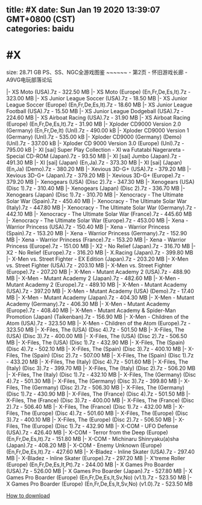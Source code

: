 
title: #X
date: Sun Jan 19 2020 13:39:07 GMT+0800 (CST)    
categories: baidu
---

# #X
size: 28.71 GB
 PS、SS、NGC全游戏图鉴 ~~~~~~ - 第2页 - 怀旧游戏长廊 - A9VG电玩部落论坛
 
|- XS Moto (USA).7z - 322.50 MB
|- XS Moto (Europe) (En,Fr,De,Es,It).7z - 323.00 MB
|- XS Junior League Soccer (USA).7z - 18.50 MB
|- XS Junior League Soccer (Europe) (En,Fr,De,Es,It).7z - 18.60 MB
|- XS Junior League Football (USA).7z - 15.50 MB
|- XS Junior League Dodgeball (USA).7z - 224.60 MB
|- XS Airboat Racing (USA).7z - 31.90 MB
|- XS Airboat Racing (Europe) (En,Fr,De,Es,It).7z - 31.90 MB
|- Xploder CD9000 Version 2.0 (Germany) (En,Fr,De,It) (Unl).7z - 490.00 kB
|- Xploder CD9000 Version 1 (Germany) (Unl).7z - 535.00 kB
|- Xploder CD9000 (Germany) (Demo) (Unl).7z - 337.00 kB
|- Xploder CD 9000 Version 3.0 (Europe) (Unl).7z - 795.00 kB
|- XI [sai] Super Play Collection - XI wa Futatabi Nagerareta - Special CD-ROM (Japan).7z - 93.50 MB
|- XI [sai] Jumbo (Japan).7z - 491.30 MB
|- XI [sai] (Japan) (En,Ja).7z - 373.30 MB
|- XI [sai] (Japan) (En,Ja) (Demo).7z - 380.20 MB
|- Xevious 3D-G+ (USA).7z - 379.20 MB
|- Xevious 3D-G+ (Japan).7z - 379.20 MB
|- Xevious 3D-G+ (Europe).7z - 379.20 MB
|- Xenogears (USA) (Disc 2).7z - 347.30 MB
|- Xenogears (USA) (Disc 1).7z - 310.40 MB
|- Xenogears (Japan) (Disc 2).7z - 336.70 MB
|- Xenogears (Japan) (Disc 1).7z - 310.70 MB
|- Xenocracy - The Ultimate Solar War (Spain).7z - 450.40 MB
|- Xenocracy - The Ultimate Solar War (Italy).7z - 447.80 MB
|- Xenocracy - The Ultimate Solar War (Germany).7z - 442.10 MB
|- Xenocracy - The Ultimate Solar War (France).7z - 445.60 MB
|- Xenocracy - The Ultimate Solar War (Europe).7z - 453.00 MB
|- Xena - Warrior Princess (USA).7z - 150.40 MB
|- Xena - Warrior Princess (Spain).7z - 153.20 MB
|- Xena - Warrior Princess (Germany).7z - 152.90 MB
|- Xena - Warrior Princess (France).7z - 153.20 MB
|- Xena - Warrior Princess (Europe).7z - 151.00 MB
|- X2 - No Relief (Japan).7z - 316.70 MB
|- X2 - No Relief (Europe).7z - 316.20 MB
|- X.Racing (Japan).7z - 399.80 MB
|- X-Men vs. Street Fighter - EX Edition (Japan).7z - 203.20 MB
|- X-Men vs. Street Fighter (USA).7z - 203.10 MB
|- X-Men vs. Street Fighter (Europe).7z - 207.20 MB
|- X-Men - Mutant Academy 2 (USA).7z - 488.90 MB
|- X-Men - Mutant Academy 2 (Japan).7z - 482.60 MB
|- X-Men - Mutant Academy 2 (Europe).7z - 489.10 MB
|- X-Men - Mutant Academy (USA).7z - 397.20 MB
|- X-Men - Mutant Academy (USA) (Demo).7z - 17.40 MB
|- X-Men - Mutant Academy (Japan).7z - 404.30 MB
|- X-Men - Mutant Academy (Germany).7z - 406.30 MB
|- X-Men - Mutant Academy (Europe).7z - 408.40 MB
|- X-Men - Mutant Academy & Spider-Man Promotion (Japan) (Taikenban).7z - 156.90 MB
|- X-Men - Children of the Atom (USA).7z - 323.50 MB
|- X-Men - Children of the Atom (Europe).7z - 323.50 MB
|- X-Files, The (USA) (Disc 4).7z - 501.50 MB
|- X-Files, The (USA) (Disc 3).7z - 400.00 MB
|- X-Files, The (USA) (Disc 2).7z - 506.50 MB
|- X-Files, The (USA) (Disc 1).7z - 432.90 MB
|- X-Files, The (Spain) (Disc 4).7z - 502.10 MB
|- X-Files, The (Spain) (Disc 3).7z - 400.10 MB
|- X-Files, The (Spain) (Disc 2).7z - 507.00 MB
|- X-Files, The (Spain) (Disc 1).7z - 433.20 MB
|- X-Files, The (Italy) (Disc 4).7z - 501.60 MB
|- X-Files, The (Italy) (Disc 3).7z - 399.70 MB
|- X-Files, The (Italy) (Disc 2).7z - 506.20 MB
|- X-Files, The (Italy) (Disc 1).7z - 432.10 MB
|- X-Files, The (Germany) (Disc 4).7z - 501.30 MB
|- X-Files, The (Germany) (Disc 3).7z - 399.80 MB
|- X-Files, The (Germany) (Disc 2).7z - 506.30 MB
|- X-Files, The (Germany) (Disc 1).7z - 430.90 MB
|- X-Files, The (France) (Disc 4).7z - 501.50 MB
|- X-Files, The (France) (Disc 3).7z - 400.00 MB
|- X-Files, The (France) (Disc 2).7z - 506.40 MB
|- X-Files, The (France) (Disc 1).7z - 432.00 MB
|- X-Files, The (Europe) (Disc 4).7z - 501.60 MB
|- X-Files, The (Europe) (Disc 3).7z - 400.10 MB
|- X-Files, The (Europe) (Disc 2).7z - 506.50 MB
|- X-Files, The (Europe) (Disc 1).7z - 432.90 MB
|- X-COM - UFO Defense (USA).7z - 426.40 MB
|- X-COM - Terror from the Deep (Europe) (En,Fr,De,Es,It).7z - 151.80 MB
|- X-COM - Michinaru Shinryaku(a)sha (Japan).7z - 408.20 MB
|- X-COM - Enemy Unknown (Europe) (En,Fr,De,Es,It).7z - 427.60 MB
|- X-Bladez - Inline Skater (USA).7z - 297.40 MB
|- X-Bladez - Inline Skater (Europe).7z - 297.20 MB
|- X'treme Roller (Europe) (En,Fr,De,Es,It,Pt).7z - 244.00 MB
|- X Games Pro Boarder (USA).7z - 526.00 MB
|- X Games Pro Boarder (Japan).7z - 527.80 MB
|- X Games Pro Boarder (Europe) (En,Fr,De,Es,It,Sv,No) (v1.1).7z - 523.50 MB
|- X Games Pro Boarder (Europe) (En,Fr,De,Es,It,Sv,No) (v1.0).7z - 523.50 MB

[How to download](https://bpcam.bemobtrk.com/go/2ceec3aa-1ca2-46d6-b9ff-aaa5c184517c?jno=5322)